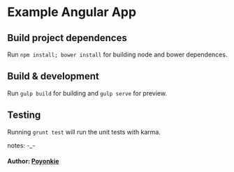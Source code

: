 # Example Angular App

## Build project dependences

Run `npm install; bower install` for building node and bower dependences.

## Build & development

Run `gulp build` for building and `gulp serve` for preview.

## Testing

Running `grunt test` will run the unit tests with karma.


notes:
	-_-

#### Author: [Poyonkie](http://poyolab.com)